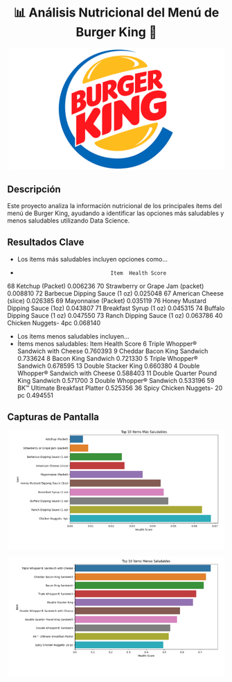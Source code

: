 <h1 align="center">📊 Análisis Nutricional del Menú de Burger King 🍔</h1>

<p align="center">
  <img src="Images/BKLOGO.png"  width="500"/>
</p>

## Descripción
Este proyecto analiza la información nutricional de los principales ítems del menú de Burger King, ayudando a identificar las opciones más saludables y menos saludables utilizando Data Science.

## Resultados Clave
- Los ítems más saludables incluyen opciones como...
-                                   Item  Health Score
68                   Ketchup (Packet)      0.006236
70   Strawberry or Grape Jam (packet)      0.008810
72      Barbecue Dipping Sauce (1 oz)      0.025048
67            American Cheese (slice)      0.026385
69                Mayonnaise (Packet)      0.035119
76  Honey Mustard Dipping Sauce (1oz)      0.043807
71             Breakfast Syrup (1 oz)      0.045315
74       Buffalo Dipping Sauce (1 oz)      0.047550
73         Ranch Dipping Sauce (1 oz)      0.063786
40               Chicken Nuggets- 4pc      0.068140
- Los ítems menos saludables incluyen...
- Ítems menos saludables:
                                     Item  Health Score
6   Triple Whopper® Sandwich with Cheese      0.760393
9            Cheddar Bacon King Sandwich      0.733624
8                    Bacon King Sandwich      0.721330
5               Triple Whopper® Sandwich      0.678595
13                   Double Stacker King      0.660380
4   Double Whopper® Sandwich with Cheese      0.588403
11    Double Quarter Pound King Sandwich      0.571700
3               Double Whopper® Sandwich      0.533196
59        BK™ Ultimate Breakfast Platter      0.525356
36          Spicy Chicken Nuggets- 20 pc      0.494551

## Capturas de Pantalla
<p align="center">
   <img src="Images/1.png" width="500"/>
</p>
<p align="center">
   <img src="Images/2.png" width="500"/>
</p>

